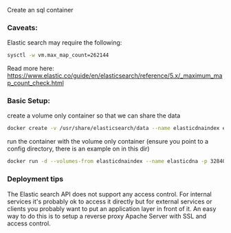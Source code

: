 Create an sql container

### Caveats:
Elastic search may require the following:

```bash
sysctl -w vm.max_map_count=262144
```

Read more here: https://www.elastic.co/guide/en/elasticsearch/reference/5.x/_maximum_map_count_check.html

### Basic Setup:
create a volume only container so that we can share the data
```bash
docker create -v /usr/share/elasticsearch/data --name elasticdnaindex elasticsearch /bin/true
```

run the container with the volume only container
(ensure you point to a config directory, there is an example on in this dir)
```bash
docker run -d --volumes-from elasticdnaindex --name elasticdna -p 32840:9200 -v "$PWD/config":/usr/share/elasticsearch/config elasticsearch
```

### Deployment tips
The Elastic search API does not support any access control. For internal services
it's probably ok to access it directly but for external services or clients
you probably want to put an application layer in front of it. An easy way to
do this is to setup a reverse proxy Apache Server with SSL and access control.
